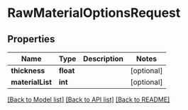 # RawMaterialOptionsRequest

## Properties
Name | Type | Description | Notes
------------ | ------------- | ------------- | -------------
**thickness** | **float** |  | [optional] 
**materialList** | **int** |  | [optional] 

[[Back to Model list]](../README.md#documentation-for-models) [[Back to API list]](../README.md#documentation-for-api-endpoints) [[Back to README]](../README.md)



